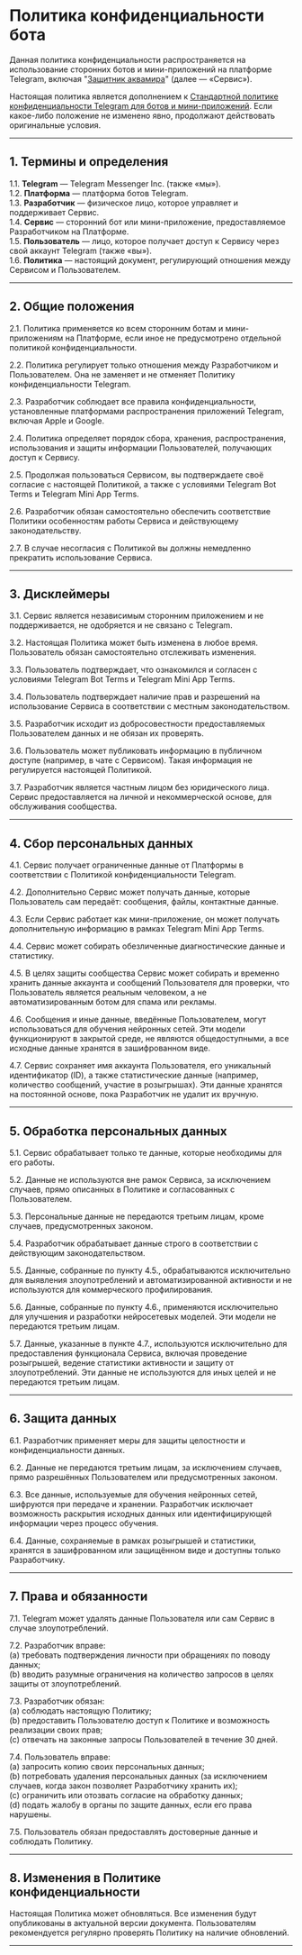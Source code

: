 # Политика конфиденциальности бота

Данная политика конфиденциальности распространяется на использование сторонних ботов и мини-приложений на платформе Telegram, включая "[Защитник аквамира](https://t.me/aquamir_guard_bot)" (далее — «Сервис»).  

Настоящая политика является дополнением к [Стандартной политике конфиденциальности Telegram для ботов и мини-приложений](https://telegram.org/privacy-tpa). Если какое-либо положение не изменено явно, продолжают действовать оригинальные условия.

---

## 1. Термины и определения

1.1. **Telegram** — Telegram Messenger Inc. (также «мы»).  
1.2. **Платформа** — платформа ботов Telegram.  
1.3. **Разработчик** — физическое лицо, которое управляет и поддерживает Сервис.  
1.4. **Сервис** — сторонний бот или мини-приложение, предоставляемое Разработчиком на Платформе.  
1.5. **Пользователь** — лицо, которое получает доступ к Сервису через свой аккаунт Telegram (также «вы»).  
1.6. **Политика** — настоящий документ, регулирующий отношения между Сервисом и Пользователем.  

---

## 2. Общие положения

2.1. Политика применяется ко всем сторонним ботам и мини-приложениям на Платформе, если иное не предусмотрено отдельной политикой конфиденциальности.  

2.2. Политика регулирует только отношения между Разработчиком и Пользователем. Она не заменяет и не отменяет Политику конфиденциальности Telegram.  

2.3. Разработчик соблюдает все правила конфиденциальности, установленные платформами распространения приложений Telegram, включая Apple и Google.  

2.4. Политика определяет порядок сбора, хранения, распространения, использования и защиты информации Пользователей, получающих доступ к Сервису.  

2.5. Продолжая пользоваться Сервисом, вы подтверждаете своё согласие с настоящей Политикой, а также с условиями Telegram Bot Terms и Telegram Mini App Terms.  

2.6. Разработчик обязан самостоятельно обеспечить соответствие Политики особенностям работы Сервиса и действующему законодательству.  

2.7. В случае несогласия с Политикой вы должны немедленно прекратить использование Сервиса.  

---

## 3. Дисклеймеры

3.1. Сервис является независимым сторонним приложением и не поддерживается, не одобряется и не связано с Telegram.  

3.2. Настоящая Политика может быть изменена в любое время. Пользователь обязан самостоятельно отслеживать изменения.  

3.3. Пользователь подтверждает, что ознакомился и согласен с условиями Telegram Bot Terms и Telegram Mini App Terms.  

3.4. Пользователь подтверждает наличие прав и разрешений на использование Сервиса в соответствии с местным законодательством.  

3.5. Разработчик исходит из добросовестности предоставляемых Пользователем данных и не обязан их проверять.  

3.6. Пользователь может публиковать информацию в публичном доступе (например, в чате с Сервисом). Такая информация не регулируется настоящей Политикой.  

3.7. Разработчик является частным лицом без юридического лица. Сервис предоставляется на личной и некоммерческой основе, для обслуживания сообщества.  

---

## 4. Сбор персональных данных

4.1. Сервис получает ограниченные данные от Платформы в соответствии с Политикой конфиденциальности Telegram.  

4.2. Дополнительно Сервис может получать данные, которые Пользователь сам передаёт: сообщения, файлы, контактные данные.  

4.3. Если Сервис работает как мини-приложение, он может получать дополнительную информацию в рамках Telegram Mini App Terms.  

4.4. Сервис может собирать обезличенные диагностические данные и статистику.  

4.5. В целях защиты сообщества Сервис может собирать и временно хранить данные аккаунта и сообщений Пользователя для проверки, что Пользователь является реальным человеком, а не автоматизированным ботом для спама или рекламы.  

4.6. Сообщения и иные данные, введённые Пользователем, могут использоваться для обучения нейронных сетей. Эти модели функционируют в закрытой среде, не являются общедоступными, а все исходные данные хранятся в зашифрованном виде.  

4.7. Сервис сохраняет имя аккаунта Пользователя, его уникальный идентификатор (ID), а также статистические данные (например, количество сообщений, участие в розыгрышах). Эти данные хранятся на постоянной основе, пока Разработчик не удалит их вручную.

---

## 5. Обработка персональных данных

5.1. Сервис обрабатывает только те данные, которые необходимы для его работы.  

5.2. Данные не используются вне рамок Сервиса, за исключением случаев, прямо описанных в Политике и согласованных с Пользователем.  

5.3. Персональные данные не передаются третьим лицам, кроме случаев, предусмотренных законом.  

5.4. Разработчик обрабатывает данные строго в соответствии с действующим законодательством.  

5.5. Данные, собранные по пункту 4.5., обрабатываются исключительно для выявления злоупотреблений и автоматизированной активности и не используются для коммерческого профилирования.  

5.6. Данные, собранные по пункту 4.6., применяются исключительно для улучшения и разработки нейросетевых моделей. Эти модели не передаются третьим лицам.  

5.7. Данные, указанные в пункте 4.7., используются исключительно для предоставления функционала Сервиса, включая проведение розыгрышей, ведение статистики активности и защиту от злоупотреблений. Эти данные не используются для иных целей и не передаются третьим лицам.

---

## 6. Защита данных

6.1. Разработчик применяет меры для защиты целостности и конфиденциальности данных.  

6.2. Данные не передаются третьим лицам, за исключением случаев, прямо разрешённых Пользователем или предусмотренных законом.  

6.3. Все данные, используемые для обучения нейронных сетей, шифруются при передаче и хранении. Разработчик исключает возможность раскрытия исходных данных или идентифицирующей информации через процесс обучения.  

6.4. Данные, сохраняемые в рамках розыгрышей и статистики, хранятся в зашифрованном или защищённом виде и доступны только Разработчику.

---

## 7. Права и обязанности

7.1. Telegram может удалять данные Пользователя или сам Сервис в случае злоупотреблений.  

7.2. Разработчик вправе:  
(a) требовать подтверждения личности при обращениях по поводу данных;  
(b) вводить разумные ограничения на количество запросов в целях защиты от злоупотреблений.  

7.3. Разработчик обязан:  
(a) соблюдать настоящую Политику;  
(b) предоставить Пользователю доступ к Политике и возможность реализации своих прав;  
(c) отвечать на законные запросы Пользователей в течение 30 дней.  

7.4. Пользователь вправе:  
(a) запросить копию своих персональных данных;  
(b) потребовать удаления персональных данных (за исключением случаев, когда закон позволяет Разработчику хранить их);  
(c) ограничить или отозвать согласие на обработку данных;  
(d) подать жалобу в органы по защите данных, если его права нарушены.  

7.5. Пользователь обязан предоставлять достоверные данные и соблюдать Политику.  

---

## 8. Изменения в Политике конфиденциальности

Настоящая Политика может обновляться. Все изменения будут опубликованы в актуальной версии документа. Пользователям рекомендуется регулярно проверять Политику на наличие обновлений.  

---
